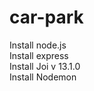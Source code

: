 # car-park

Install node.js <br> 
Install express <br>
Install Joi v 13.1.0 <br>
Install Nodemon <br>
